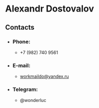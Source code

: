 # Alexandr Dostovalov

## Contacts
* ### Phone:
    * +7 (982) 740 9561
* ### E-mail:
    * <workmaildo@yandex.ru>
* ### Telegram:
    * @wonderluc
